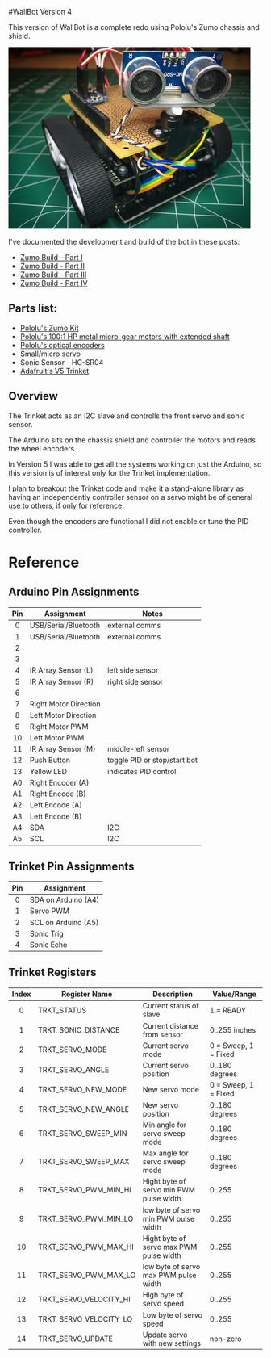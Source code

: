 #WallBot Version 4

This version of WallBot is a complete redo using Pololu's Zumo chassis and shield.

![image](WallBot_v4.jpg)

I've documented the development and build of the bot in these posts:

 * [Zumo Build - Part I](http://wp.me/p493sy-aI)
 * [Zumo Build - Part II](http://wp.me/p493sy-be)
 * [Zumo Build - Part III](http://wp.me/p493sy-bG)
 * [Zumo Build - Part IV](http://wp.me/p493sy-cw)

Parts list:
-----------

 * [Pololu's Zumo Kit](http://www.pololu.com/product/2505)
 * [Pololu's 100:1 HP metal micro-gear motors with extended shaft](http://www.pololu.com/product/2214)
 * [Pololu's optical encoders](http://www.pololu.com/product/2590)
 * Small/micro servo
 * Sonic Sensor - HC-SR04
 * [Adafruit's V5 Trinket](http://www.adafruit.com/products/1501)

Overview
--------

The Trinket acts as an I2C slave and controlls the front servo and sonic sensor.

The Arduino sits on the chassis shield and controller the motors and reads the wheel encoders.

In Version 5 I was able to get all the systems working on just the Arduino, so this version is of interest only for the Trinket implementation.

I plan to breakout the Trinket code and make it a stand-alone library as having an independently controller sensor on a servo might be of general use to others, if only for reference.

Even though the encoders are functional I did not enable or tune the PID controller. 


Reference
=========

Arduino Pin Assignments
-----------------------

| Pin | Assignment              | Notes                             |
|:---:|-------------------------|-----------------------------------|
| 0   | USB/Serial/Bluetooth    | external comms                    |
| 1   | USB/Serial/Bluetooth    | external comms                    |
| 2   |                         |                                   |
| 3   |                         |                                   |
| 4   | IR Array Sensor (L)     | left side sensor                  |
| 5   | IR Array Sensor (R)     | right side sensor                 |
| 6   |                         |                                   |
| 7   | Right Motor Direction   |                                   |
| 8   | Left Motor Direction    |                                   |
| 9   | Right Motor PWM         |                                   |
| 10  | Left Motor PWM          |                                   |
| 11  | IR Array Sensor (M)     | middle-left sensor                |
| 12  | Push Button             | toggle PID or stop/start bot      |
| 13  | Yellow LED              | indicates PID control             |
| A0  | Right Encoder (A)       |                                   |
| A1  | Right Encode (B)        |                                   |
| A2  | Left Encode (A)         |                                   |
| A3  | Left Encode (B)         |                                   |
| A4  | SDA                     | I2C                               |
| A5  | SCL                     | I2C                               |


Trinket Pin Assignments
-----------------------

| Pin | Assignment              |
|:---:|-------------------------|
| 0   | SDA on Arduino (A4)     |
| 1   | Servo PWM               |
| 2   | SCL on Arduino (A5)     |
| 3   | Sonic Trig              |
| 4   | Sonic Echo              |


Trinket Registers
-----------------

| Index | Register Name          | Description                            | Value/Range          |
|:-----:|------------------------|----------------------------------------|----------------------|
| 0     | TRKT_STATUS            | Current status of slave                | 1 = READY            |
| 1     | TRKT_SONIC_DISTANCE    | Current distance from sensor           | 0..255 inches        |
| 2     | TRKT_SERVO_MODE        | Current servo mode                     | 0 = Sweep, 1 = Fixed |
| 3     | TRKT_SERVO_ANGLE       | Current servo position                 | 0..180 degrees       |
| 4     | TRKT_SERVO_NEW_MODE    | New servo mode                         | 0 = Sweep, 1 = Fixed |
| 5     | TRKT_SERVO_NEW_ANGLE   | New servo position                     | 0..180 degrees       |
| 6     | TRKT_SERVO_SWEEP_MIN   | Min angle for servo sweep mode         | 0..180 degrees       |
| 7     | TRKT_SERVO_SWEEP_MAX   | Max angle for servo sweep mode         | 0..180 degrees       |
| 8     | TRKT_SERVO_PWM_MIN_HI  | Hight byte of servo min PWM pulse width| 0..255               |
| 9     | TRKT_SERVO_PWM_MIN_LO  | low byte of servo min PWM pulse width  | 0..255               |
| 10    | TRKT_SERVO_PWM_MAX_HI  | Hight byte of servo max PWM pulse width| 0..255               |
| 11    | TRKT_SERVO_PWM_MAX_LO  | low byte of servo max PWM pulse width  | 0..255               |
| 12    | TRKT_SERVO_VELOCITY_HI | High byte of servo speed               | 0..255               |
| 13    | TRKT_SERVO_VELOCITY_LO | Low byte of servo speed                | 0..255               |
| 14    | TRKT_SERVO_UPDATE      | Update servo with new settings         | non-zero             |

		
  
